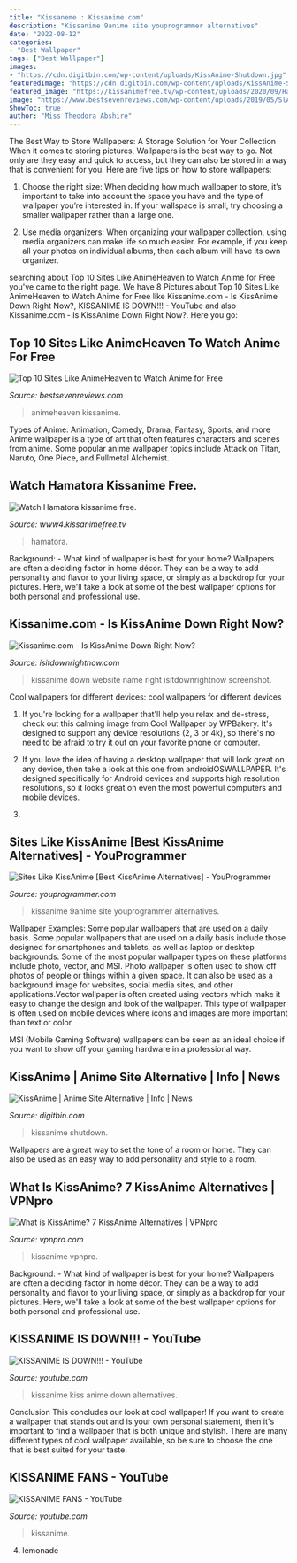 ```yaml
---
title: "Kissaneme : Kissanime.com"
description: "Kissanime 9anime site youprogrammer alternatives"
date: "2022-08-12"
categories:
- "Best Wallpaper"
tags: ["Best Wallpaper"]
images:
- "https://cdn.digitbin.com/wp-content/uploads/KissAnime-Shutdown.jpg"
featuredImage: "https://cdn.digitbin.com/wp-content/uploads/KissAnime-Shutdown.jpg"
featured_image: "https://kissanimefree.tv/wp-content/uploads/2020/09/Hamatora.jpg"
image: "https://www.bestsevenreviews.com/wp-content/uploads/2019/05/SlAH_02_kissanime.jpg"
ShowToc: true
author: "Miss Theodora Abshire"
---
```



The Best Way to Store Wallpapers: A Storage Solution for Your Collection
When it comes to storing pictures, Wallpapers is the best way to go. Not only are they easy and quick to access, but they can also be stored in a way that is convenient for you. Here are five tips on how to store wallpapers:
1) Choose the right size: When deciding how much wallpaper to store, it’s important to take into account the space you have and the type of wallpaper you’re interested in. If your wallspace is small, try choosing a smaller wallpaper rather than a large one.

2) Use media organizers: When organizing your wallpaper collection, using media organizers can make life so much easier. For example, if you keep all your photos on individual albums, then each album will have its own organizer.

	

		
searching about Top 10 Sites Like AnimeHeaven to Watch Anime for Free you've came to the right page. We have 8 Pictures about Top 10 Sites Like AnimeHeaven to Watch Anime for Free like Kissanime.com - Is KissAnime Down Right Now?, KISSANIME IS DOWN!!! - YouTube and also Kissanime.com - Is KissAnime Down Right Now?. Here you go:
		
    
## Top 10 Sites Like AnimeHeaven To Watch Anime For Free

<img loading=lazy src="https://www.bestsevenreviews.com/wp-content/uploads/2019/05/SlAH_02_kissanime.jpg" onerror="this.onerror=null;this.src='https://tse2.mm.bing.net/th?id=OIP.shg7O1s7aVGpN-laxdBaZgHaDX&amp;pid=15.1';" alt="Top 10 Sites Like AnimeHeaven to Watch Anime for Free">

_Source: bestsevenreviews.com_

>animeheaven kissanime. 

	

Types of Anime: Animation, Comedy, Drama, Fantasy, Sports, and more
Anime wallpaper is a type of art that often features characters and scenes from anime. Some popular anime wallpaper topics include Attack on Titan, Naruto, One Piece, and Fullmetal Alchemist.

    
## Watch Hamatora Kissanime Free.

<img loading=lazy src="https://kissanimefree.tv/wp-content/uploads/2020/09/Hamatora.jpg" onerror="this.onerror=null;this.src='https://tse4.mm.bing.net/th?id=OIP.LlMy90N7xBYVATTT5jnbJwAAAA&amp;pid=15.1';" alt="Watch Hamatora kissanime free.">

_Source: www4.kissanimefree.tv_

>hamatora. 

	

Background: - What kind of wallpaper is best for your home?
Wallpapers are often a deciding factor in home décor. They can be a way to add personality and flavor to your living space, or simply as a backdrop for your pictures. Here, we'll take a look at some of the best wallpaper options for both personal and professional use.

    
## Kissanime.com - Is KissAnime Down Right Now?

<img loading=lazy src="http://www.isitdownrightnow.com/screenshot/k/kissanime.com.jpg" onerror="this.onerror=null;this.src='https://tse3.mm.bing.net/th?id=OIP.r7KdCK-1-ZEmngqt27EzHwAAAA&amp;pid=15.1';" alt="Kissanime.com - Is KissAnime Down Right Now?">

_Source: isitdownrightnow.com_

>kissanime down website name right isitdownrightnow screenshot. 

	

Cool wallpapers for different devices:
cool wallpapers for different devices 

1. If you're looking for a wallpaper that'll help you relax and de-stress, check out this calming image from Cool Wallpaper by WPBakery. It's designed to support any device resolutions (2, 3 or 4k), so there's no need to be afraid to try it out on your favorite phone or computer.

2. If you love the idea of having a desktop wallpaper that will look great on any device, then take a look at this one from androidOSWALLPAPER. It's designed specifically for Android devices and supports high resolution resolutions, so it looks great on even the most powerful computers and mobile devices.

3.

    
## Sites Like KissAnime [Best KissAnime Alternatives] - YouProgrammer

<img loading=lazy src="https://youprogrammer.com/wp-content/uploads/2018/01/9anime-site-like-kissanime.png" onerror="this.onerror=null;this.src='https://tse2.mm.bing.net/th?id=OIP.HRmRtmUyPXIQAMD8Pxsx0wHaDE&amp;pid=15.1';" alt="Sites Like KissAnime [Best KissAnime Alternatives] - YouProgrammer">

_Source: youprogrammer.com_

>kissanime 9anime site youprogrammer alternatives. 

	

Wallpaper Examples: Some popular wallpapers that are used on a daily basis.
Some popular wallpapers that are used on a daily basis include those designed for smartphones and tablets, as well as laptop or desktop backgrounds. Some of the most popular wallpaper types on these platforms include photo, vector, and MSI. 
Photo wallpaper is often used to show off photos of people or things within a given space. It can also be used as a background image for websites, social media sites, and other applications.Vector wallpaper is often created using vectors which make it easy to change the design and look of the wallpaper. This type of wallpaper is often used on mobile devices where icons and images are more important than text or color. 

MSI (Mobile Gaming Software) wallpapers can be seen as an ideal choice if you want to show off your gaming hardware in a professional way.

    
## KissAnime | Anime Site Alternative | Info | News

<img loading=lazy src="https://cdn.digitbin.com/wp-content/uploads/KissAnime-Shutdown.jpg" onerror="this.onerror=null;this.src='https://tse1.mm.bing.net/th?id=OIP.H0_dNTuGPUtvH94reozT5AHaEK&amp;pid=15.1';" alt="KissAnime | Anime Site Alternative | Info | News">

_Source: digitbin.com_

>kissanime shutdown. 

	

Wallpapers are a great way to set the tone of a room or home. They can also be used as an easy way to add personality and style to a room.

    
## What Is KissAnime? 7 KissAnime Alternatives | VPNpro

<img loading=lazy src="https://vpnpro.com/wp-content/uploads/KissAnime-600x332.jpg" onerror="this.onerror=null;this.src='https://tse2.mm.bing.net/th?id=OIP.8t1lNfFLC52OtAUd8TLjtwHaEG&amp;pid=15.1';" alt="What is KissAnime? 7 KissAnime Alternatives | VPNpro">

_Source: vpnpro.com_

>kissanime vpnpro. 

	

Background: - What kind of wallpaper is best for your home?
Wallpapers are often a deciding factor in home décor. They can be a way to add personality and flavor to your living space, or simply as a backdrop for your pictures. Here, we'll take a look at some of the best wallpaper options for both personal and professional use.

    
## KISSANIME IS DOWN!!! - YouTube

<img loading=lazy src="https://i.ytimg.com/vi/Pq1b7bu8xqA/maxresdefault.jpg" onerror="this.onerror=null;this.src='https://tse1.mm.bing.net/th?id=OIP.dLyJGTYVKMW393abkOmmBAHaEK&amp;pid=15.1';" alt="KISSANIME IS DOWN!!! - YouTube">

_Source: youtube.com_

>kissanime kiss anime down alternatives. 

	

Conclusion
This concludes our look at cool wallpaper! If you want to create a wallpaper that stands out and is your own personal statement, then it's important to find a wallpaper that is both unique and stylish. There are many different types of cool wallpaper available, so be sure to choose the one that is best suited for your taste.

    
## KISSANIME FANS - YouTube

<img loading=lazy src="https://i.ytimg.com/vi/yeoufpgR0CI/maxresdefault.jpg" onerror="this.onerror=null;this.src='https://tse2.mm.bing.net/th?id=OIP._iPgSLT1acZuEhBxCFGZmgHaEK&amp;pid=15.1';" alt="KISSANIME FANS - YouTube">

_Source: youtube.com_

>kissanime. 

	

4. lemonade 

